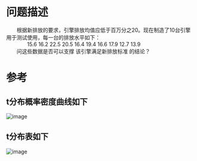 # 问题描述
&emsp;&emsp;根据新排放的要求，引擎排放均值应低于百万分之20。现在制造了10台引擎用于测试使用，每一台的排放水平如下：  
&emsp;&emsp;&emsp;&emsp;15.6 16.2 22.5 20.5 16.4 19.4 16.6 17.9 12.7 13.9  
&emsp;&emsp;问这些数据是否可以支撑 该引擎满足新排放标准 的结论？

# 参考
## t分布概率密度曲线如下
![image](https://github.com/zenghang-feng/khanacademy_statistics/blob/main/51-小样本假设检验/图片附件/pic0.png)

## t分布表如下
![image](https://github.com/zenghang-feng/khanacademy_statistics/blob/main/51-小样本假设检验/图片附件/pic1.png)
